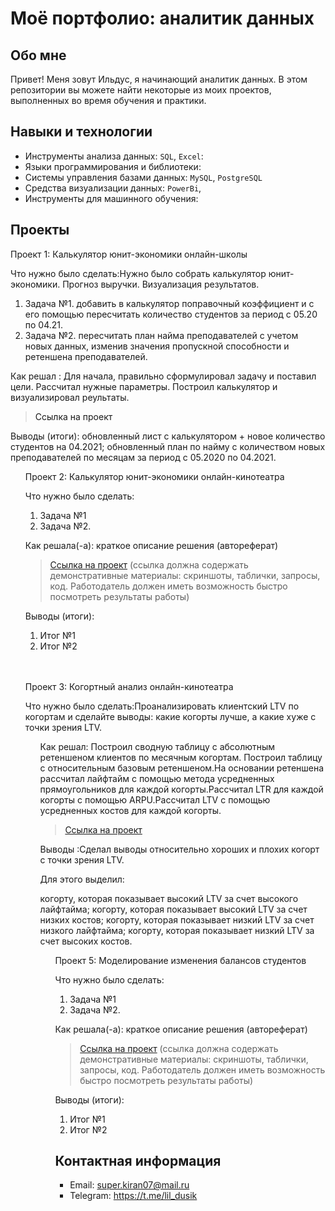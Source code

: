# Моё портфолио: аналитик данных

## Обо мне 

Привет! Меня зовут Ильдус, я начинающий аналитик данных. 
В этом репозитории вы можете найти некоторые из моих проектов, выполненных во время обучения и практики.
<br>

## Навыки и технологии
- Инструменты анализа данных: ``SQL``, ``Excel``: 
- Языки программирования и библиотеки:  
- Системы управления базами данных: ``MySQL``, ``PostgreSQL``
- Средства визуализации данных: ``PowerBi``, 
- Инструменты для машинного обучения: 



## Проекты
<p> Проект 1: Калькулятор юнит-экономики онлайн-школы</p>
<p>Что нужно было сделать:Нужно было собрать калькулятор юнит-экономики. Прогноз выручки. Визуализация результатов.<p>
<ol>
  <li>Задача №1. добавить в калькулятор поправочный коэффициент и с его помощью пересчитать количество студентов за период с 05.20 по 04.21.</li>
  <li>Задача №2. пересчитать план найма преподавателей с учетом новых данных, изменив значения пропускной способности и ретеншена преподавателей.</li>
</ol>

<p>Как решал : Для начала, правильно сформулировал задачу и поставил цели. Рассчитал нужные параметры. Построил калькулятор и визуализировал реультаты. <p>


> <a herf="https://github.com/Kiranoff07/-/commit/5da69ac198988cd7b4cc171ee4443a25a0608d96#diff-ff867cea0bc2ca0f6d34e742a3973ea7c673c92624527a5b4a99bb414d3f4bb7">Ссылка на проект</a>
  

<p>Выводы (итоги): обновленный лист с калькулятором + новое количество студентов на 04.2021;  обновленный план по найму с количеством новых преподавателей по месяцам за период с 05.2020 по 04.2021.<p>
<ol>

<p> Проект 2: Калькулятор юнит-экономики онлайн-кинотеатра</p>
<p>Что нужно было сделать:<p>
<ol>
  <li>Задача №1</li>
  <li>Задача №2.</li>
</ol>

<p>Как решала(-а): краткое описание решения (автореферат)<p>

> <a href="https://drive.google.com/drive/folders/11HcEeqniyrCMjuwHZ0GLysX0A2SEv-_x">Ссылка на проект</a>
 (ссылка должна содержать демонстративные материалы: скриншоты, таблички, запросы, код. Работодатель должен иметь возможность быстро посмотреть результаты работы)
 
<p>Выводы (итоги):<p>
<ol>
  <li>Итог №1</li>
  <li>Итог №2</li>
</ol>
<br> 

<br> 
<p> Проект 3: Когортный анализ онлайн-кинотеатра </p>
<p>Что нужно было сделать:Проанализировать клиентский LTV по когортам и сделайте выводы: какие когорты лучше, а какие хуже с точки зрения LTV.<p>
<ol>

<p>Как решал: Построил сводную таблицу с абсолютным ретеншеном клиентов по месячным когортам.
Построил таблицу с относительным базовым ретеншеном.На основании ретеншена рассчитал лайфтайм с помощью метода усредненных прямоугольников для каждой когорты.Рассчитал LTR для каждой когорты с помощью ARPU.Рассчитал LTV с помощью усредненных костов для каждой когорты.<p>
  
> <a href="ДЗ_Когортный анализ_Киранов Ильдус.xlsx">Ссылка на проект</a>

  <p>Выводы :Сделал выводы относительно хороших и плохих когорт с точки зрения LTV.

Для этого выделил:

 когорту, которая показывает высокий LTV за счет высокого лайфтайма;
 когорту, которая показывает высокий LTV за счет низких костов;
 когорту, которая показывает низкий LTV за счет низкого лайфтайма;
 когорту, которая показывает низкий LTV за счет высоких костов.<p>
<ol>
  


<p>Проект 5: Моделирование изменения балансов студентов</p> 
<p>Что нужно было сделать:<p>
<ol>
  <li>Задача №1</li>
  <li>Задача №2.</li>
</ol>

<p>Как решала(-а): краткое описание решения (автореферат)<p>

> <a href="https://github.com/Skyproportfolio/data-analytics-5month/blob/main/Проект%205.xlsx">Ссылка на проект</a>
(ссылка должна содержать демонстративные материалы: скриншоты, таблички, запросы, код. Работодатель должен иметь возможность быстро посмотреть результаты работы)
 
 <p>Выводы (итоги):<p>
<ol>
  <li>Итог №1</li>
  <li>Итог №2</li>
</ol>

## Контактная информация
- Email: super.kiran07@mail.ru
- Telegram: https://t.me/lil_dusik
